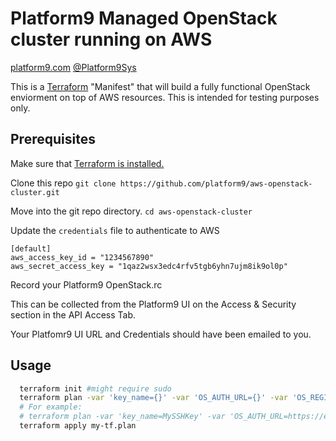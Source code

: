 Platform9 Managed OpenStack cluster running on AWS
==================================================
[platform9.com](http://platform9.com)  [@Platform9Sys](http://twitter.com/platform9sys)

This is a [Terraform](http://terraform.io) "Manifest" that will build a fully functional 
OpenStack enviorment on top of AWS resources. This is intended for testing purposes only.

Prerequisites
-------------
Make sure that [Terraform is installed.](https://www.terraform.io/intro/getting-started/install.html)

Clone this repo `git clone https://github.com/platform9/aws-openstack-cluster.git`

Move into the git repo directory. `cd aws-openstack-cluster`

Update the `credentials` file to authenticate to AWS
```
[default]
aws_access_key_id = "1234567890"
aws_secret_access_key = "1qaz2wsx3edc4rfv5tgb6yhn7ujm8ik9ol0p"
```

Record your Platform9 OpenStack.rc

This can be collected from the Platform9 UI on the Access & Security section in the API Access Tab.

Your Platfomr9 UI URL and Credentials should have been emailed to you.

Usage
-----
```bash
  terraform init #might require sudo
  terraform plan -var 'key_name={}' -var 'OS_AUTH_URL={}' -var 'OS_REGION_NAME={}' -var 'OS_USERNAME={}' -var 'OS_PASSWORD={}' -var 'OS_TENANT_NAME={}' -var 'OS_TENANT_NAME={}' -var 'PF9_Account_Endpoint={}' -out=my-tf.plan
  # For example:
  # terraform plan -var 'key_name=MySSHKey' -var 'OS_AUTH_URL=https://endpoint.platform9.net/keystone/v2.0' -var 'OS_REGION_NAME=Region1' -var 'OS_USERNAME=user@email.tld' -var 'OS_PASSWORD=S0meP@$$' -var 'OS_TENANT_NAME=service' -var 'PF9_Account_Endpoint=endpoint.platform9.net' -out=my-tf.plan
  terraform apply my-tf.plan
```
